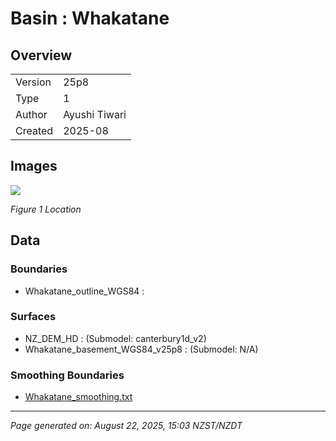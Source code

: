 # Basin : Whakatane

## Overview
|         |                     |
|---------|---------------------|
| Version | 25p8           |
| Type    | 1        |
| Author  | Ayushi Tiwari            |
| Created | 2025-08           |


## Images
![](../images/regional/Whakatane_basin_map.png)

*Figure 1 Location*


## Data
### Boundaries
- Whakatane_outline_WGS84 : 

### Surfaces
- NZ_DEM_HD :  (Submodel: canterbury1d_v2)
- Whakatane_basement_WGS84_v25p8 :  (Submodel: N/A)

### Smoothing Boundaries
- [Whakatane_smoothing.txt](../../velocity_modelling/data/regional/Whakatane/Whakatane_smoothing.txt)

---
*Page generated on: August 22, 2025, 15:03 NZST/NZDT*
